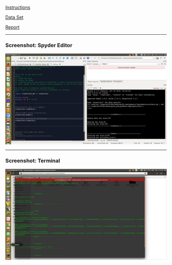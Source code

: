 

[Instructions](Instructions.txt)

[Data Set](Implementation/data_set.txt)

[Report](Report.pdf)

------
### Screenshot: Spyder Editor

<img src="Implementation/SpyderScreenshot.jpg"/>

------
### Screenshot: Terminal

<img src="Implementation/TerminalScreenshot.jpg"/>
